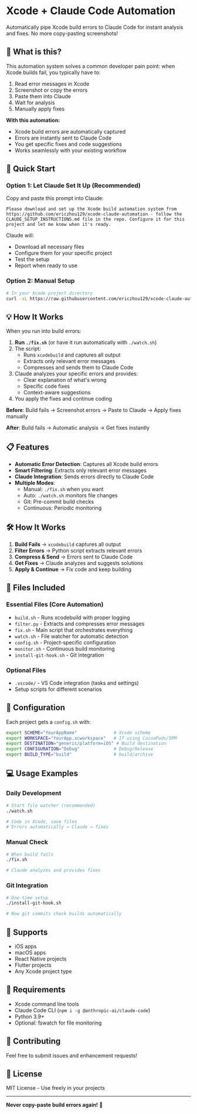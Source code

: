 # Xcode + Claude Code Automation

Automatically pipe Xcode build errors to Claude Code for instant analysis and fixes. No more copy-pasting screenshots!

## 🎯 What is this?

This automation system solves a common developer pain point: when Xcode builds fail, you typically have to:
1. Read error messages in Xcode
2. Screenshot or copy the errors
3. Paste them into Claude
4. Wait for analysis
5. Manually apply fixes

**With this automation:**
- Xcode build errors are automatically captured
- Errors are instantly sent to Claude Code
- You get specific fixes and code suggestions
- Works seamlessly with your existing workflow

## 🚀 Quick Start

### Option 1: Let Claude Set It Up (Recommended)

Copy and paste this prompt into Claude:

```
Please download and set up the Xcode build automation system from https://github.com/ericzhou129/xcode-claude-automation - follow the CLAUDE_SETUP_INSTRUCTIONS.md file in the repo. Configure it for this project and let me know when it's ready.
```

Claude will:
- Download all necessary files
- Configure them for your specific project
- Test the setup
- Report when ready to use

### Option 2: Manual Setup

```bash
# In your Xcode project directory
curl -sL https://raw.githubusercontent.com/ericzhou129/xcode-claude-automation/main/setup-from-github.sh | bash
```

## 💡 How It Works

When you run into build errors:

1. **Run `./fix.sh`** (or have it run automatically with `./watch.sh`)
2. The script:
   - Runs `xcodebuild` and captures all output
   - Extracts only relevant error messages
   - Compresses and sends them to Claude Code
3. Claude analyzes your specific errors and provides:
   - Clear explanation of what's wrong
   - Specific code fixes
   - Context-aware suggestions
4. You apply the fixes and continue coding

**Before**: Build fails → Screenshot errors → Paste to Claude → Apply fixes manually

**After**: Build fails → Automatic analysis → Get fixes instantly

## 📋 Features

- **Automatic Error Detection**: Captures all Xcode build errors
- **Smart Filtering**: Extracts only relevant error messages
- **Claude Integration**: Sends errors directly to Claude Code
- **Multiple Modes**:
  - Manual: `./fix.sh` when you want
  - Auto: `./watch.sh` monitors file changes
  - Git: Pre-commit build checks
  - Continuous: Periodic monitoring

## 🛠️ How It Works

1. **Build Fails** → `xcodebuild` captures all output
2. **Filter Errors** → Python script extracts relevant errors
3. **Compress & Send** → Errors sent to Claude Code
4. **Get Fixes** → Claude analyzes and suggests solutions
5. **Apply & Continue** → Fix code and keep building

## 📁 Files Included

### Essential Files (Core Automation)
- `build.sh` - Runs xcodebuild with proper logging
- `filter.py` - Extracts and compresses error messages
- `fix.sh` - Main script that orchestrates everything
- `watch.sh` - File watcher for automatic detection
- `config.sh` - Project-specific configuration
- `monitor.sh` - Continuous build monitoring
- `install-git-hook.sh` - Git integration

### Optional Files
- `.vscode/` - VS Code integration (tasks and settings)
- Setup scripts for different scenarios

## 🔧 Configuration

Each project gets a `config.sh` with:
```bash
export SCHEME="YourAppName"              # Xcode scheme
export WORKSPACE="YourApp.xcworkspace"   # If using CocoaPods/SPM
export DESTINATION="generic/platform=iOS" # Build destination
export CONFIGURATION="Debug"             # Debug/Release
export BUILD_TYPE="build"                # build/archive
```

## 💻 Usage Examples

### Daily Development
```bash
# Start file watcher (recommended)
./watch.sh

# Code in Xcode, save files
# Errors automatically → Claude → fixes
```

### Manual Check
```bash
# When build fails
./fix.sh

# Claude analyzes and provides fixes
```

### Git Integration
```bash
# One-time setup
./install-git-hook.sh

# Now git commits check builds automatically
```

## 📱 Supports

- iOS apps
- macOS apps
- React Native projects
- Flutter projects
- Any Xcode project type

## 🔄 Requirements

- Xcode command line tools
- Claude Code CLI (`npm i -g @anthropic-ai/claude-code`)
- Python 3.9+
- Optional: fswatch for file monitoring

## 🤝 Contributing

Feel free to submit issues and enhancement requests!

## 📄 License

MIT License - Use freely in your projects

---

**Never copy-paste build errors again!** 🎉